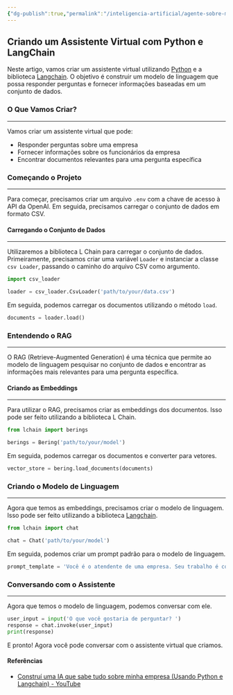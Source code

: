 ```yaml
---
{"dg-publish":true,"permalink":"/inteligencia-artificial/agente-sobre-minha-empresa/","title":"Agente sobre minha empresa","metatags":{"description":"Como construir um modelo de linguagem que possa responder perguntas e fornecer informações baseadas em um conjunto de dados."},"tags":["Inteligencia-artificial","Agentes"],"updated":"2025-01-18T18:49:14.593-03:00"}
---
```



## Criando um Assistente Virtual com Python e LangChain

Neste artigo, vamos criar um assistente virtual utilizando [Python](Python.md) e a biblioteca [Langchain](Langchain.md). O objetivo é construir um modelo de linguagem que possa responder perguntas e fornecer informações baseadas em um conjunto de dados.

### O Que Vamos Criar?

--------------------

Vamos criar um assistente virtual que pode:

- Responder perguntas sobre uma empresa
- Fornecer informações sobre os funcionários da empresa
- Encontrar documentos relevantes para uma pergunta específica

### Começando o Projeto

----------------------

Para começar, precisamos criar um arquivo `.env` com a chave de acesso à API da OpenAI. Em seguida, precisamos carregar o conjunto de dados em formato CSV.

#### Carregando o Conjunto de Dados

---------------------------------

Utilizaremos a biblioteca L Chain para carregar o conjunto de dados. Primeiramente, precisamos criar uma variável `Loader` e instanciar a classe `csv Loader`, passando o caminho do arquivo CSV como argumento.

```python
import csv_loader

loader = csv_loader.CsvLoader('path/to/your/data.csv')
```

Em seguida, podemos carregar os documentos utilizando o método `load`.

```python
documents = loader.load()
```

### Entendendo o RAG

-------------------

O RAG (Retrieve-Augmented Generation) é uma técnica que permite ao modelo de linguagem pesquisar no conjunto de dados e encontrar as informações mais relevantes para uma pergunta específica.

#### Criando as Embeddings

-------------------------

Para utilizar o RAG, precisamos criar as embeddings dos documentos. Isso pode ser feito utilizando a biblioteca L Chain.

```python
from lchain import berings

berings = Bering('path/to/your/model')
```

Em seguida, podemos carregar os documentos e converter para vetores.

```python
vector_store = bering.load_documents(documents)
```

### Criando o Modelo de Linguagem

------------------------------

Agora que temos as embeddings, precisamos criar o modelo de linguagem. Isso pode ser feito utilizando a biblioteca [Langchain](Langchain.md).

```python
from lchain import chat

chat = Chat('path/to/your/model')
```

Em seguida, podemos criar um prompt padrão para o modelo de linguagem.

```python
prompt_template = 'Você é o atendente de uma empresa. Seu trabalho é conversar com clientes e consultar a base de conhecimento da empresa.'
```

### Conversando com o Assistente

------------------------------

Agora que temos o modelo de linguagem, podemos conversar com ele.

```python
user_input = input('O que você gostaria de perguntar? ')
response = chat.invoke(user_input)
print(response)
```

E pronto! Agora você pode conversar com o assistente virtual que criamos.

#### Referências

- [Construí uma IA que sabe tudo sobre minha empresa (Usando Python e Langchain) - YouTube](https://www.youtube.com/watch?v=xNCBS_aJTgo)
